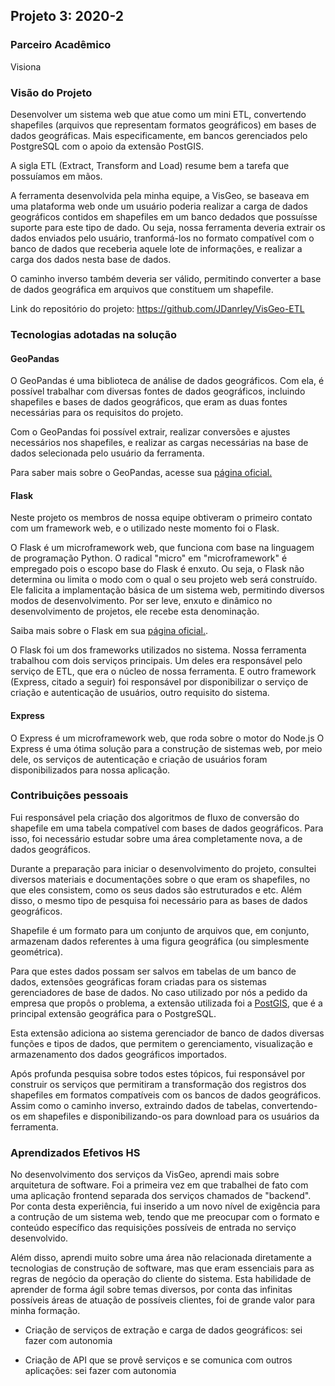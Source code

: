 ## Projeto 3: 2020-2


### Parceiro Acadêmico
Visiona

### Visão do Projeto

Desenvolver um sistema web que atue como um mini ETL, convertendo shapefiles (arquivos que representam formatos geográficos) em bases de dados geográficas. 
Mais especificamente, em bancos gerenciados pelo PostgreSQL com o apoio da extensão PostGIS.

A sigla ETL (Extract, Transform and Load) resume bem a tarefa que possuíamos em mãos.

A ferramenta desenvolvida pela minha equipe, a VisGeo, se baseava em uma plataforma web onde um usuário poderia realizar a carga de dados geográficos
contidos em shapefiles em um banco dedados que possuísse suporte para este tipo de dado. Ou seja, nossa ferramenta deveria extrair os dados enviados pelo usuário,
tranformá-los no formato compatível com o banco de dados que receberia aquele lote de informações, e realizar a carga dos dados nesta base de dados.

O caminho inverso também deveria ser válido, permitindo converter a base de dados geográfica em arquivos que constituem um shapefile.

Link do repositório do projeto: https://github.com/JDanrley/VisGeo-ETL

### Tecnologias adotadas na solução

#### GeoPandas

O GeoPandas é uma biblioteca de análise de dados geográficos. Com ela, é possível trabalhar com diversas fontes de dados geográficos, incluindo shapefiles e 
bases de dados geográficos, que eram as duas fontes necessárias para os requisitos do projeto.

Com o GeoPandas foi possível extrair, realizar conversões e ajustes necessários nos shapefiles, e realizar as cargas necessárias na base de dados selecionada 
pelo usuário da ferramenta.

Para saber mais sobre o GeoPandas, acesse sua [página oficial.](https://geopandas.org/)


#### Flask

Neste projeto os membros de nossa equipe obtiveram o primeiro contato com um framework web, e o utilizado neste momento foi o Flask.

O Flask é um microframework web, que funciona com base na linguagem de programação Python. O radical "micro" em "microframework" é empregado pois o escopo base 
do Flask é enxuto. Ou seja, o Flask não determina ou limita o modo com o qual o seu projeto web será construído. Ele falicita a implamentação básica de um sistema web, permitindo diversos modos de desenvolvimento. Por ser leve, enxuto e dinâmico no desenvolvimento de projetos, ele recebe esta denominação.

Saiba mais sobre o Flask em sua [página oficial.](https://flask.palletsprojects.com/en/2.0.x/).

O Flask foi um dos frameworks utilizados no sistema. Nossa ferramenta trabalhou com dois serviços principais. Um deles era responsável pelo serviço de ETL, que era o núcleo de nossa ferramenta. E outro framework (Express, citado a seguir) foi responsável por disponibilizar o serviço de criação e autenticação de usuários, outro requisito do sistema.

#### Express

O Express é um microframework web, que roda sobre o motor do Node.js
O Express é uma ótima solução para a construção de sistemas web, por meio dele, os serviços de autenticação e criação de usuários foram disponibilizados para nossa aplicação.


### Contribuições pessoais

Fui responsável pela criação dos algoritmos de fluxo de conversão do shapefile em uma tabela compatível com bases de dados geográficos.
Para isso, foi necessário estudar sobre uma área completamente nova, a de dados geográficos.

Durante a preparação para iniciar o desenvolvimento do projeto, consultei diversos materiais e documentações sobre o que eram os shapefiles, no que eles consistem, como os seus dados são estruturados e etc. Além disso, o mesmo tipo de pesquisa foi necessário para as bases de dados geográficos.

Shapefile é um formato para um conjunto de arquivos que, em conjunto, armazenam dados referentes à uma figura geográfica (ou simplesmente geométrica).

Para que estes dados possam ser salvos em tabelas de um banco de dados, extensões geográficas foram criadas para os sistemas gerenciadores de base de dados.
No caso utilizado por nós a pedido da empresa que propôs o problema, a extensão utilizada foi a [PostGIS](https://postgis.net/), que é a principal extensão geográfica para o PostgreSQL. 

Esta extensão adiciona ao sistema gerenciador de banco de dados diversas funções e tipos de dados, que permitem o gerenciamento, visualização e armazenamento dos dados geográficos importados.

Após profunda pesquisa sobre todos estes tópicos, fui responsável por construir os serviços que permitiram a transformação dos registros dos shapefiles em formatos compatíveis com os bancos de dados geográficos. Assim como o caminho inverso, extraindo dados de tabelas, convertendo-os em shapefiles e disponibilizando-os para download para os usuários da ferramenta. 

### Aprendizados Efetivos HS

No desenvolvimento dos serviços da VisGeo, aprendi mais sobre arquitetura de software. Foi a primeira vez em que trabalhei de fato com uma aplicação frontend separada dos serviços chamados de "backend".
Por conta desta experiência, fui inserido a um novo nível de exigência para a contrução de um sistema web, tendo que me preocupar com o formato e conteúdo específico das requisições possíveis de entrada no serviço desenvolvido.

Além disso, aprendi muito sobre uma área não relacionada diretamente a tecnologias de construção de software, mas que eram essenciais para as regras de negócio da operação do cliente do sistema. Esta habilidade de aprender de forma ágil sobre temas diversos, por conta das infinitas possíveis áreas de atuação de possíveis clientes, foi de grande valor para minha formação.

- Criação de serviços de extração e carga de dados geográficos: sei fazer com autonomia

- Criação de API que se provê serviços e se comunica com outros aplicações: sei fazer com autonomia
